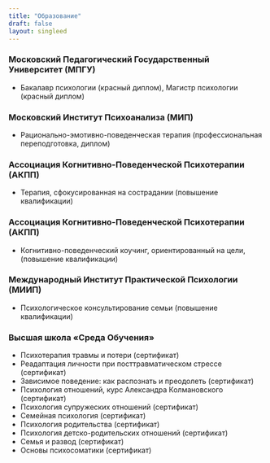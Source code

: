 ```yaml
---
title: "Образование"
draft: false
layout: singleed
---
```


### Московский Педагогический Государственный Университет (МПГУ)
- Бакалавр психологии (красный диплом), Магистр психологии (красный диплом)

### Московский Институт Психоанализа (МИП)
- Рационально-эмотивно-поведенческая терапия (профессиональная переподготовка, диплом)

### Ассоциация Когнитивно-Поведенческой Психотерапии (АКПП)
- Терапия, сфокусированная на сострадании (повышение квалификации)

### Ассоциация Когнитивно-Поведенческой Психотерапии (АКПП)
- Когнитивно-поведенческий коучинг, ориентированный на цели, (повышение квалификации)

### Международный Институт Практической Психологии (МИИП)
- Психологическое консультирование семьи (повышение квалификации)

### Высшая школа «Среда Обучения»
- Психотерапия травмы и потери (сертификат)
- Реадаптация личности при посттравматическом стрессе (сертификат)
- Зависимое поведение: как распознать и преодолеть (сертификат)
- Психология отношений, курс Александра Колмановского (сертификат)
- Психология супружеских отношений (сертификат)
- Семейная психология (сертификат)
- Психология родительства (сертификат)
- Психология детско-родительских отношений (сертификат)
- Семья и развод (сертификат) 
- Основы психосоматики (сертификат)